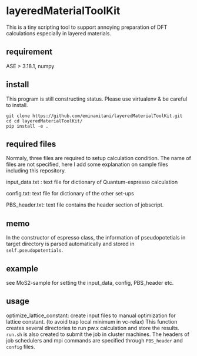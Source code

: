 # layeredMaterialToolKit
This is a tiny scripting tool to support annoying preparation 
of DFT calculations especially in layered materials.

## requirement
ASE > 3.18.1, 
numpy

## install
This program is still constructing status.
Please use virtualenv & be careful to install.  
```
git clone https://github.com/eminamitani/layeredMaterialToolKit.git
cd cd layeredMaterialToolKit/
pip install -e .
```

## required files
Normaly, three files are required to setup calculation condition.
The name of files are not specified, here I add some explanation on sample files including this repository.


input_data.txt : text file for dictionary of Quantum-espresso calculation

config.txt: text file for dictionary of the other set-ups

PBS_header.txt: text file contains the header section of jobscript.  

## memo
In the constructor of espresso class, the information of pseudopotetials in target directory is parsed automatically and stored in `self.pseudopotentials`.

## example
see MoS2-sample for setting the input_data, config, PBS_header etc.

## usage
optimize_lattice_constant: create input files to manual optimization for lattice constant.
(to avoid trap local minimum in vc-relax)
This function creates several directories to run pw.x calculation and store the results.
`run.sh` is also created to submit the job in cluster machines.
The headers of job schedulers and mpi commands are specified through `PBS_header` and `config` files.
